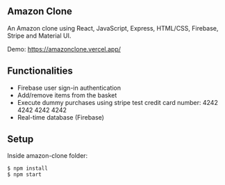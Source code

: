 ## Amazon Clone
An Amazon clone using React, JavaScript, Express, HTML/CSS, Firebase, Stripe and Material UI.

Demo: https://amazonclone.vercel.app/
	
## Functionalities
* Firebase user sign-in authentication
* Add/remove items from the basket
* Execute dummy purchases using stripe test credit card number: 4242 4242 4242 4242
* Real-time database (Firebase)
	
## Setup
Inside amazon-clone folder:

```
$ npm install
$ npm start

